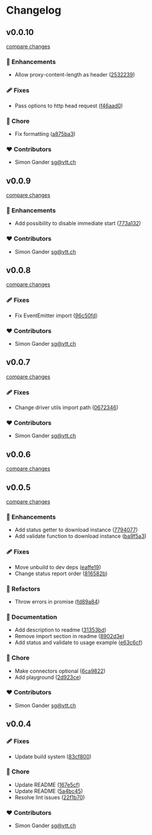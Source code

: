 # Changelog

## v0.0.10

[compare changes](https://github.com/Ayax0/undownload/compare/v0.0.9...v0.0.10)

### 🚀 Enhancements

- Allow proxy-content-length as header ([2532239](https://github.com/Ayax0/undownload/commit/2532239))

### 🩹 Fixes

- Pass options to http head request ([f46aad0](https://github.com/Ayax0/undownload/commit/f46aad0))

### 🏡 Chore

- Fix formatting ([a875ba3](https://github.com/Ayax0/undownload/commit/a875ba3))

### ❤️ Contributors

- Simon Gander <sg@vtt.ch>

## v0.0.9

[compare changes](https://github.com/Ayax0/undownload/compare/v0.0.8...v0.0.9)

### 🚀 Enhancements

- Add possibility to disable immediate start ([773a132](https://github.com/Ayax0/undownload/commit/773a132))

### ❤️ Contributors

- Simon Gander <sg@vtt.ch>

## v0.0.8

[compare changes](https://github.com/Ayax0/undownload/compare/v0.0.7...v0.0.8)

### 🩹 Fixes

- Fix EventEmitter import ([96c50fd](https://github.com/Ayax0/undownload/commit/96c50fd))

### ❤️ Contributors

- Simon Gander <sg@vtt.ch>

## v0.0.7

[compare changes](https://github.com/Ayax0/undownload/compare/v0.0.6...v0.0.7)

### 🩹 Fixes

- Change driver utils import path ([0672346](https://github.com/Ayax0/undownload/commit/0672346))

### ❤️ Contributors

- Simon Gander <sg@vtt.ch>

## v0.0.6

[compare changes](https://github.com/Ayax0/undownload/compare/v0.0.5...v0.0.6)

## v0.0.5

[compare changes](https://github.com/Ayax0/undownload/compare/v0.0.4...v0.0.5)

### 🚀 Enhancements

- Add status getter to download instance ([7794077](https://github.com/Ayax0/undownload/commit/7794077))
- Add validate function to download instance ([ba9f5a3](https://github.com/Ayax0/undownload/commit/ba9f5a3))

### 🩹 Fixes

- Move unbuild to dev deps ([eaffe19](https://github.com/Ayax0/undownload/commit/eaffe19))
- Change status report order ([816582b](https://github.com/Ayax0/undownload/commit/816582b))

### 💅 Refactors

- Throw errors in promise ([fd89a84](https://github.com/Ayax0/undownload/commit/fd89a84))

### 📖 Documentation

- Add description to readme ([31353bd](https://github.com/Ayax0/undownload/commit/31353bd))
- Remove import section in readme ([8902d3e](https://github.com/Ayax0/undownload/commit/8902d3e))
- Add status and validate to usage example ([e63c6cf](https://github.com/Ayax0/undownload/commit/e63c6cf))

### 🏡 Chore

- Make connectors optional ([6ca9822](https://github.com/Ayax0/undownload/commit/6ca9822))
- Add playground ([2d923ce](https://github.com/Ayax0/undownload/commit/2d923ce))

### ❤️ Contributors

- Simon Gander <sg@vtt.ch>

## v0.0.4

### 🩹 Fixes

- Update build system ([83cf800](https://github.com/Ayax0/undownload/commit/83cf800))

### 🏡 Chore

- Update README ([167e5cf](https://github.com/Ayax0/undownload/commit/167e5cf))
- Update README ([5a4bc45](https://github.com/Ayax0/undownload/commit/5a4bc45))
- Resolve lint issues ([22f1b70](https://github.com/Ayax0/undownload/commit/22f1b70))

### ❤️ Contributors

- Simon Gander <sg@vtt.ch>
